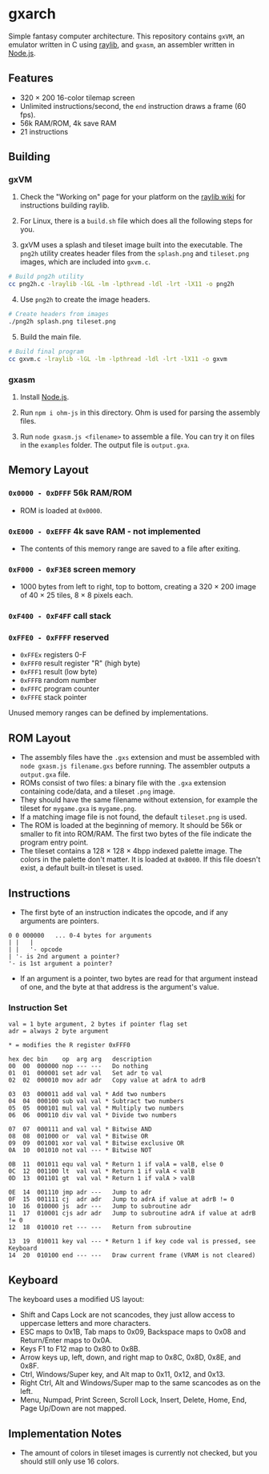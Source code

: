 # gxarch

Simple fantasy computer architecture. This repository contains `gxVM`, an emulator written in C using [raylib](https://raylib.com), and `gxasm`, an assembler written in [Node.js](https://nodejs.org).

## Features

* 320 × 200 16-color tilemap screen
* Unlimited instructions/second, the `end` instruction draws a frame (60 fps).
* 56k RAM/ROM, 4k save RAM
* 21 instructions

## Building

### gxVM

1. Check the "Working on" page for your platform on the [raylib wiki](https://github.com/raysan5/raylib/wiki) for instructions building raylib.

2. For Linux, there is a `build.sh` file which does all the following steps for you.

3. gxVM uses a splash and tileset image built into the executable. The `png2h` utility creates header files from the `splash.png` and `tileset.png` images, which are included into `gxvm.c`.

```sh
# Build png2h utility
cc png2h.c -lraylib -lGL -lm -lpthread -ldl -lrt -lX11 -o png2h
```

4. Use `png2h` to create the image headers.

```sh
# Create headers from images
./png2h splash.png tileset.png
```

5. Build the main file.

```sh
# Build final program
cc gxvm.c -lraylib -lGL -lm -lpthread -ldl -lrt -lX11 -o gxvm
```

### gxasm

1. Install [Node.js](https://nodejs.org).

2. Run `npm i ohm-js` in this directory. Ohm is used for parsing the assembly files.

3. Run `node gxasm.js <filename>` to assemble a file. You can try it on files in the `examples` folder. The output file is `output.gxa`.


## Memory Layout

### `0x0000 - 0xDFFF` 56k RAM/ROM
 * ROM is loaded at `0x0000`.

### `0xE000 - 0xEFFF` 4k save RAM - not implemented
 * The contents of this memory range are saved to a file after exiting.

### `0xF000 - 0xF3E8` screen memory
 * 1000 bytes from left to right, top to bottom, creating a 320 × 200 image of 40 × 25 tiles, 8 × 8 pixels each.

### `0xF400 - 0xF4FF` call stack

### `0xFFE0 - 0xFFFF` reserved
 * `0xFFEx` registers 0-F
 * `0xFFF0` result register "R" (high byte)
 * `0xFFF1` result (low byte)
 * `0xFFFB` random number
 * `0xFFFC` program counter
 * `0xFFFE` stack pointer
 
Unused memory ranges can be defined by implementations.


## ROM Layout

* The assembly files have the `.gxs` extension and must be assembled with `node gxasm.js filename.gxs` before running. The assembler outputs a `output.gxa` file.
* ROMs consist of two files: a binary file with the `.gxa` extension containing code/data, and a tileset `.png` image.
* They should have the same filename without extension, for example the tileset for `mygame.gxa` is `mygame.png`.
* If a matching image file is not found, the default `tileset.png` is used.
* The ROM is loaded at the beginning of memory. It should be 56k or smaller to fit into ROM/RAM. The first two bytes of the file indicate the program entry point.
* The tileset contains a 128 × 128 × 4bpp indexed palette image. The colors in the palette don't matter. It is loaded at `0xB000`. If this file doesn't exist, a default built-in tileset is used.

 
## Instructions

* The first byte of an instruction indicates the opcode, and if any arguments are pointers.

```
0 0 000000   ... 0-4 bytes for arguments
| |   |
| |   '- opcode
| '- is 2nd argument a pointer?
'- is 1st argument a pointer?
```

* If an argument is a pointer, two bytes are read for that argument instead of one, and the byte at that address is the argument's value.

### Instruction Set

```
val = 1 byte argument, 2 bytes if pointer flag set
adr = always 2 byte argument

* = modifies the R register 0xFFF0

hex dec bin    op  arg arg   description
00  00  000000 nop --- ---   Do nothing
01  01  000001 set adr val   Set adr to val
02  02  000010 mov adr adr   Copy value at adrA to adrB

03  03  000011 add val val * Add two numbers
04  04  000100 sub val val * Subtract two numbers
05  05  000101 mul val val * Multiply two numbers
06  06  000110 div val val * Divide two numbers

07  07  000111 and val val * Bitwise AND
08  08  001000 or  val val * Bitwise OR
09  09  001001 xor val val * Bitwise exclusive OR
0A  10  001010 not val --- * Bitwise NOT

0B  11  001011 equ val val * Return 1 if valA = valB, else 0
0C  12  001100 lt  val val * Return 1 if valA < valB
0D  13  001101 gt  val val * Return 1 if valA > valB

0E  14  001110 jmp adr ---   Jump to adr
0F  15  001111 cj  adr adr   Jump to adrA if value at adrB != 0
10  16  010000 js  adr ---   Jump to subroutine adr
11  17  010001 cjs adr adr   Jump to subroutine adrA if value at adrB != 0
12  18  010010 ret --- ---   Return from subroutine

13  19  010011 key val --- * Return 1 if key code val is pressed, see Keyboard
14  20  010100 end --- ---   Draw current frame (VRAM is not cleared)
```

## Keyboard

The keyboard uses a modified US layout:

* Shift and Caps Lock are not scancodes, they just allow access to uppercase letters and more characters.
* ESC maps to 0x1B, Tab maps to 0x09, Backspace maps to 0x08 and Return/Enter maps to 0x0A.
* Keys F1 to F12 map to 0x80 to 0x8B.
* Arrow keys up, left, down, and right map to 0x8C, 0x8D, 0x8E, and 0x8F.
* Ctrl, Windows/Super key, and Alt map to 0x11, 0x12, and 0x13.
* Right Ctrl, Alt and Windows/Super map to the same scancodes as on the left.
* Menu, Numpad, Print Screen, Scroll Lock, Insert, Delete, Home, End, Page Up/Down are not mapped.


## Implementation Notes

* The amount of colors in tileset images is currently not checked, but you should still only use 16 colors.
